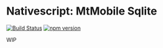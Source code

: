 # Nativescript: MtMobile Sqlite

[![Build Status](https://travis-ci.com/JosepBergay/nativescript-mtmobile-sqlite.svg?branch=master)](https://travis-ci.com/JosepBergay/nativescript-mtmobile-sqlite) [![npm version](https://badge.fury.io/js/nativescript-mtmobile-sqlite.svg)](https://badge.fury.io/js/nativescript-mtmobile-sqlite)

WIP
